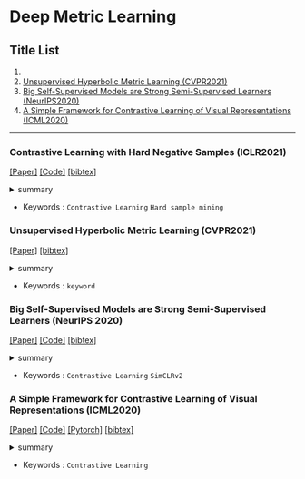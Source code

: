 # Deep Metric Learning

## Title List

1. 
2. [Unsupervised Hyperbolic Metric Learning (CVPR2021)](#unsupervised-hyperbolic-metric-learning-cvpr2021)
3. [Big Self-Supervised Models are Strong Semi-Supervised Learners (NeurIPS2020)](#big-self-supervised-models-are-strong-semi-supervised-learners-neurips-2020)
4. [A Simple Framework for Contrastive Learning of Visual Representations (ICML2020)](#a-simple-framework-for-contrastive-learning-of-visual-representations-icml2020)

---

[//]: # (### Title &#40;Conference or Journal&#41;)
[//]: # ([[Paper]]&#40;&#41;)
[//]: # ([[Code]]&#40;&#41;)
[//]: # ([[bibtex]]&#40;&#41;)
[//]: # ()
[//]: # (<details><summary>summary</summary><div>)
[//]: # ()
[//]: # (- 調査中)
[//]: # ()
[//]: # (</div></details>)
[//]: # ()
[//]: # (- Keywords : `keyword`)

### Contrastive Learning with Hard Negative Samples (ICLR2021)
[[Paper]](https://openreview.net/pdf?id=CR1XOQ0UTh-)
[[Code]](https://github.com/joshr17/HCL)
[[bibtex]](https://openreview.net/forum?id=CR1XOQ0UTh-)

<details><summary>summary</summary><div>

- 調査中

</div></details>

- Keywords : `Contrastive Learning` `Hard sample mining`

### Unsupervised Hyperbolic Metric Learning (CVPR2021)
[[Paper]](https://openaccess.thecvf.com/content/CVPR2021/papers/Yan_Unsupervised_Hyperbolic_Metric_Learning_CVPR_2021_paper.pdf)
[[bibtex]](https://openaccess.thecvf.com/content/CVPR2021/html/Yan_Unsupervised_Hyperbolic_Metric_Learning_CVPR_2021_paper.html)

<details><summary>summary</summary><div>

- 調査中

</div></details>

- Keywords : `keyword`

### Big Self-Supervised Models are Strong Semi-Supervised Learners (NeurIPS 2020)
[[Paper]](https://proceedings.neurips.cc/paper_files/paper/2020/file/fcbc95ccdd551da181207c0c1400c655-Paper.pdf)
[[Code]](https://github.com/google-research/simclr)
[[bibtex]](https://github.com/Loy-rh/paper_notes/blob/main/bib/NeurIPS-2020-big-self-supervised-models-are-strong-semi-supervised-learners-Bibtex.bib)

<details><summary>summary</summary><div>

- 調査中

</div></details>

- Keywords : `Contrastive Learning` `SimCLRv2`

### A Simple Framework for Contrastive Learning of Visual Representations (ICML2020)
[[Paper]](http://proceedings.mlr.press/v119/chen20j/chen20j.pdf)
[[Code]](https://github.com/google-research/simclr)
[[Pytorch]](https://github.com/sthalles/SimCLR)
[[bibtex]](http://proceedings.mlr.press/v119/chen20j.html)

<details><summary>summary</summary><div>

- 調査中

</div></details>

- Keywords : `Contrastive Learning`


